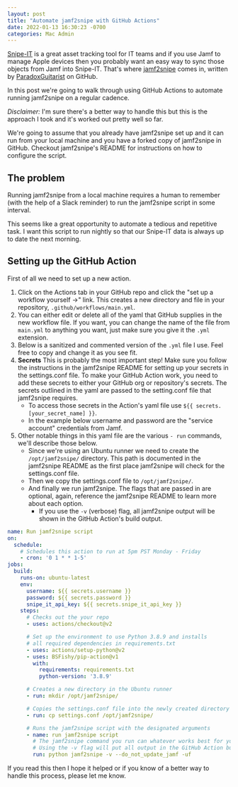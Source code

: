 ```yaml
---
layout: post
title: "Automate jamf2snipe with GitHub Actions"
date: 2022-01-13 16:30:23 -0700
categories: Mac Admin
---
```


[Snipe-IT](https://snipeitapp.com) is a great asset tracking tool for IT teams and if you use Jamf to manage Apple devices then you probably want an easy way to sync those objects from Jamf into Snipe-IT. That's where [jamf2snipe](https://github.com/ParadoxGuitarist/jamf2snipe) comes in, written by [ParadoxGuitarist](https://github.com/ParadoxGuitarist) on GitHub.

In this post we're going to walk through using GitHub Actions to automate running jamf2snipe on a regular cadence.

_Disclaimer:_ I'm sure there's a better way to handle this but this is the approach I took and it's worked out pretty well so far.

We're going to assume that you already have jamf2snipe set up and it can run from your local machine and you have a forked copy of jamf2snipe in GitHub. Checkout jamf2snipe's README for instructions on how to configure the script.

## The problem

Running jamf2snipe from a local machine requires a human to remember (with the help of a Slack reminder) to run the jamf2snipe script in some interval.

This seems like a great opportunity to automate a tedious and repetitive task. I want this script to run nightly so that our Snipe-IT data is always up to date the next morning.

## Setting up the GitHub Action

First of all we need to set up a new action.

1. Click on the Actions tab in your GitHub repo and click the "set up a workflow yourself ->" link. This creates a new directory and file in your repository, `.github/workflows/main.yml`.
2. You can either edit or delete all of the yaml that GitHub supplies in the new workflow file. If you want, you can change the name of the file from `main.yml` to anything you want, just make sure you give it the `.yml` extension.
3. Below is a sanitized and commented version of the `.yml` file I use. Feel free to copy and change it as you see fit.
4. **Secrets** This is probably the most important step! Make sure you follow the instructions in the jamf2snipe README for setting up your secrets in the settings.conf file. To make your GitHub Action work, you need to add these secrets to either your GitHub org or repository's secrets. The secrets outlined in the yaml are passed to the setting.conf file that jamf2snipe requires.
    - To access those secrets in the Action's yaml file use `${{ secrets.[your_secret_name] }}`.
    - In the example below username and password are the "service account" credentials from Jamf.
5. Other notable things in this yaml file are the various `- run` commands, we'll describe those below.
    - Since we're using an Ubuntu runner we need to create the `/opt/jamf2snipe/` directory. This path is documented in the jamf2snipe README as the first place jamf2snipe will check for the settings.conf file.
    - Then we copy the settings.conf file to `/opt/jamf2snipe/`.
    - And finally we run jamf2snipe. The flags that are passed in are optional, again, reference the jamf2snipe README to learn more about each option.
        - If you use the `-v` (verbose) flag, all jamf2snipe output will be shown in the GitHub Action's build output.

```yaml
name: Run jamf2snipe script
on:
  schedule:
    # Schedules this action to run at 5pm PST Monday - Friday
    - cron: '0 1 * * 1-5'
jobs:
  build:
    runs-on: ubuntu-latest
    env:
      username: ${{ secrets.username }}
      password: ${{ secrets.password }}
      snipe_it_api_key: ${{ secrets.snipe_it_api_key }}
    steps:
      # Checks out the your repo
      - uses: actions/checkout@v2

      # Set up the environment to use Python 3.8.9 and installs
      # all required dependencies in requirements.txt
      - uses: actions/setup-python@v2
      - uses: BSFishy/pip-action@v1
        with:
          requirements: requirements.txt
          python-version: '3.8.9'

      # Creates a new directory in the Ubuntu runner
      - run: mkdir /opt/jamf2snipe/

      # Copies the settings.conf file into the newly created directory
      - run: cp settings.conf /opt/jamf2snipe/

      # Runs the jamf2snipe script with the designated arguments
      - name: run jamf2snipe script
        # The jamf2snipe command you run can whatever works best for your use.
        # Using the -v flag will put all output in the GitHub Action build output.
        run: python jamf2snipe -v --do_not_update_jamf -uf
```

If you read this then I hope it helped or if you know of a better way to handle this process, please let me know.
